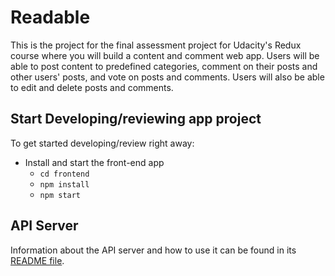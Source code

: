 # Readable

This is the project for the final assessment project for Udacity's Redux course where you will build a content and comment web app. Users will be able to post content to predefined categories, comment on their posts and other users' posts, and vote on posts and comments. Users will also be able to edit and delete posts and comments.

## Start Developing/reviewing app project

To get started developing/review right away:

* Install and start the front-end app
    - `cd frontend`
    - `npm install`
    - `npm start`

## API Server

Information about the API server and how to use it can be found in its [README file](../api-server/README.md).